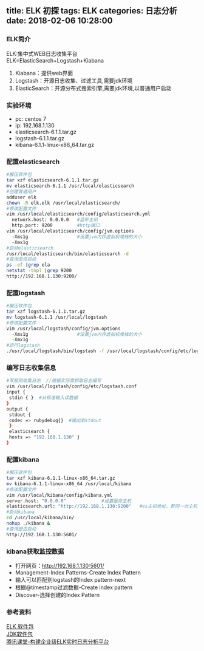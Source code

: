 title: ELK 初探
tags: ELK
categories: 日志分析
date: 2018-02-06 10:28:00
---
### ELK简介
ELK:集中式WEB日志收集平台  
ELK=ElasticSearch+Logstash+Kiabana
1. Kiabana：提供web界面
1. Logstash：开源日志收集、过滤工具,需要jdk环境
1. ElasticSearch：开源分布式搜索引擎,需要jdk环境,以普通用户启动


<!-- more -->

### 实验环境
* pc: centos 7
* ip: 192.168.1.130
* elasticsearch-6.1.1.tar.gz
* logstash-6.1.1.tar.gz
* kibana-6.1.1-linux-x86_64.tar.gz

### 配置elasticsearch
```bash
#解压软件包
tar xzf elasticsearch-6.1.1.tar.gz
mv elasticsearch-6.1.1 /usr/local/elasticsearch
#创建普通用户
adduser elk
chown -R elk.elk /usr/local/elasticsearch/
#修改配置文件
vim /usr/local/elasticsearch/config/elasticsearch.yml
  network.host: 0.0.0.0   #监听主机
  http.port: 9200         #http端口
vim /usr/local/elasticsearch/config/jvm.options
  -Xms1g                  #设置jvm内存虚拟机堆栈的大小
  -Xmx1g
#启动elasticsearch
/usr/local/elasticsearch/bin/elasticsearch -d
#查询是否启动
ps -ef |grep ela
netstat -tnpl |grep 9200
http://192.168.1.130:9200/
```

### 配置logstash
```bash
#解压软件包
tar xzf logstash-6.1.1.tar.gz
mv logstash-6.1.1 /usr/local/logstash
#修改配置文件
vim /usr/local/logstash/config/jvm.options
  -Xms1g                  #设置jvm内存虚拟机堆栈的大小
  -Xmx1g
#运行logstash
./usr/local/logstash/bin/logstash -f /usr/local/logstash/config/etc/logstash.conf
```
### 编写日志收集信息
```bash
#写规则收集日志  //根据实际需抓取日志编写
vim /usr/local/logstash/config/etc/logstash.conf
input {  
 stdin { }  #从标准输入读数据
}
output {
 stdout {  
 codec => rubydebug{}  #输出到stdout
 }    
 elasticsearch { 
 hosts => "192.168.1.130" }
}
```
### 配置kibana
```bash
#解压软件包
tar xzf kibana-6.1.1-linux-x86_64.tar.gz 
mv kibana-6.1.1-linux-x86_64 /usr/local/kibana
#修改配置文件
vim /usr/local/kibana/config/kibana.yml
server.host: "0.0.0.0"             #设置服务主机
elasticsearch.url: "http://192.168.1.130:9200"   #es主机地址，若同一台主机，可不改
#启动kibana
cd /usr/local/kibana/bin/
nohup ./kibana &
#查询是否启动
http://192.168.1.130:5601/
```

### kibana获取监控数据
* 打开网页：http://192.168.1.130:5601/
* Management-Index Patterns-Create Index Pattern
* 输入可以匹配到logstash的Index pattern-next
* 根据@timestamp过滤数据-Create index pattern
* Discover-选择创建的Index Pattern

### 参考资料
[ELK 软件包](https://www.elastic.co/cn/products)  
[JDK软件包](http://www.oracle.com/technetwork/java/javase/downloads/index.html)  
[腾讯课堂-构建企业级ELK实时日志分析平台](https://ke.qq.com/webcourse/index.html#course_id=173130&term_id=100202788&taid=1794239767946314&vid=i1423mgr003)
